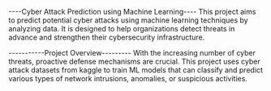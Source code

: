 ----Cyber Attack Prediction using Machine Learning----
This project aims to predict potential cyber attacks using machine learning techniques by analyzing  data. It is designed to help organizations detect threats in advance and strengthen their cybersecurity infrastructure.

-----------Project Overview---------
With the increasing number of cyber threats, proactive defense mechanisms are crucial. This project uses cyber attack  datasets from kaggle  to train ML models that can classify and predict various types of network intrusions, anomalies, or suspicious activities.
